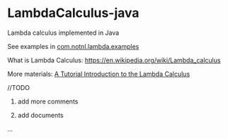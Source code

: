 # LambdaCalculus-java
Lambda calculus implemented in Java

See examples in [com.notnl.lambda.examples](https://github.com/noti0na1/LambdaCalculus-java/tree/master/src/com/notnl/lambda/example)

What is Lambda Calculus: https://en.wikipedia.org/wiki/Lambda_calculus

More materials: [A Tutorial Introduction to the Lambda Calculus](www.inf.fu-berlin.de/lehre/WS03/alpi/lambda.pdf)

//TODO 

1. add more comments

2. add documents

...
